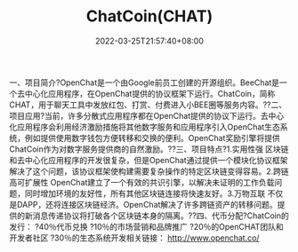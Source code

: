 ﻿---
weight: 
title: "ChatCoin(CHAT)"
description: "OpenChat是一个由Google前员工创建的开源组织"
date: 2022-03-25T21:57:40+08:00
lastmod: 2022-03-25T16:45:40+08:00
draft: false
authors: ["Metabd"]
featuredImage: "chatcoinchat.webp"
link: ""
tags: ["数字代币","ChatCoin(CHAT)"]
categories: ["navigation"]
navigation: ["数字代币"]
lightgallery: true
toc: true
pinned: false
recommend: false
recommend1: false
---
一、项目简介?OpenChat是一个由Google前员工创建的开源组织。BeeChat是一个去中心化应用程序，在OpenChat提供的协议框架下运行。ChatCoin，简称CHAT，用于聊天工具中发放红包、打赏、付费进入小BEE圈等服务内容。??二、项目应用?当前，许多分散式应用程序都在OpenChat提供的协议下运行。去中心化应用程序会利用经济激励措施将其他数字服务和应用程序引入OpenChat生态系统，例如提供使用数字钱包方便转移和交换的便利。OpenChat奖励引擎将提供ChatCoin作为对数字服务提供商的自然激励。??三、项目特点?1.实用性强
区块链和去中心化应用程序的开发很复杂，但是OpenChat通过提供一个模块化协议框架解决了这个问题，该协议框架使构建需要复杂操作的特定区块链变得容易。2.跨链高可扩展性
OpenChat建立了一个有效的共识引擎，以解决未证明的工作负载问题，同时增加环境的友好性，所有其他区块链连接将快速友好。3.万物互联
不仅是DAPP，还将连接区块链经济。OpenChat解决了许多跨链资产的转移问题。提供的新消息传递协议将打破各个区块链本身的隔离。??四、代币分配?ChatCoin的发行：
?40％代币兑换
?10％的市场营销和品牌推广
?20％的OpenCHAT团队和开发者社区
?30％的生态系统开发相关链接：
http://www.openchat.co/
